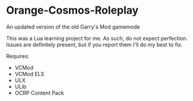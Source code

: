 # Orange-Cosmos-Roleplay
An updated version of the old Garry's Mod gamemode

This was a Lua learning project for me. As such, do not expect perfection. Issues are definitely present, but if you report them I'll do my best to fix.

Requires:
* VCMod
* VCMod ELS
* ULX
* ULib
* OCRP Content Pack

